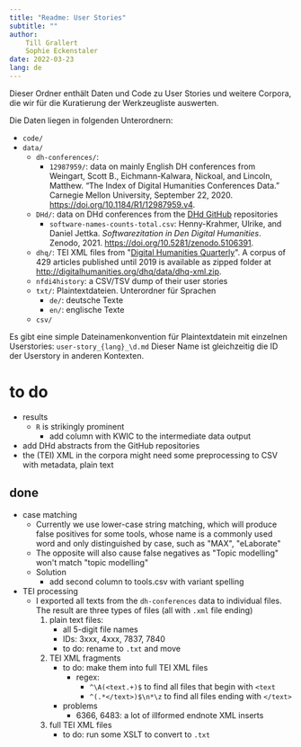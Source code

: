 ```yaml
---
title: "Readme: User Stories"
subtitle: ""
author: 
    Till Grallert
    Sophie Eckenstaler
date: 2022-03-23 
lang: de
---
```


Dieser Ordner enthält Daten und Code zu User Stories und weitere Corpora, die wir für die Kuratierung der Werkzeugliste auswerten. 

Die Daten liegen in folgenden Unterordnern:

- `code/`
- `data/`
    + `dh-conferences/`: 
        * `12987959/`: data on mainly English DH conferences from Weingart, Scott B., Eichmann-Kalwara, Nickoal, and Lincoln, Matthew. “The Index of Digital Humanities Conferences Data.” Carnegie Mellon University, September 22, 2020. <https://doi.org/10.1184/R1/12987959.v4>.
    * `DHd/`: data on DHd conferences from the [DHd GitHub](https://github.com/DHd-Verband) repositories
        - `software-names-counts-total.csv`: Henny-Krahmer, Ulrike, and Daniel Jettka. *Softwarezitation in Den Digital Humanities*. Zenodo, 2021. <https://doi.org/10.5281/zenodo.5106391>.
    - `dhq/`: TEI XML files from "[Digital Humanities Quarterly](http://digitalhumanities.org/)". A corpus of 429 articles published until 2019 is available as zipped folder at <http://digitalhumanities.org/dhq/data/dhq-xml.zip>.
    - `nfdi4history`: a CSV/TSV dump of their user stories
    - `txt/`: Plaintextdateien. Unterordner für Sprachen
        - `de/`: deutsche Texte
        - `en/`: englische Texte
    - `csv/`


Es gibt eine simple Dateinamenkonvention für Plaintextdatein mit einzelnen Userstories: `user-story_{lang}_\d.md` Dieser Name ist gleichzeitig die ID der Userstory in anderen Kontexten.


# to do

- results
    + `R` is strikingly prominent
        * add column with KWIC to the intermediate data output 
- add DHd abstracts from the GitHub repositories
- the (TEI) XML in the corpora might need some preprocessing to CSV with metadata, plain text

## done

- case matching
    + Currently we use lower-case string matching, which will produce false positives for some tools, whose name is a commonly used word and only distinguished by case, such as "MAX", "eLaborate"
    + The opposite will also cause false negatives as "Topic modelling" won't match "topic modelling"
    + Solution
        * add second column to tools.csv with variant spelling
- TEI processing
    + I exported all texts from the `dh-conferences` data to individual files. The result are three types of files (all with `.xml` file ending)
        1. plain text files: 
            - all 5-digit file names
            - IDs: 3xxx, 4xxx, 7837, 7840
            - to do: rename to `.txt` and move
        2. TEI XML fragments
            - to do: make them into full TEI XML files
                + regex: 
                    - `^\A(<text.+)$` to find all files that begin with `<text`
                    - `^(.*</text>)$\n*\z` to find all files ending with `</text>`
            - problems
                + 6366, 6483: a lot of illformed endnote XML inserts
        3. full TEI XML files
            - to do: run some XSLT to convert to `.txt`